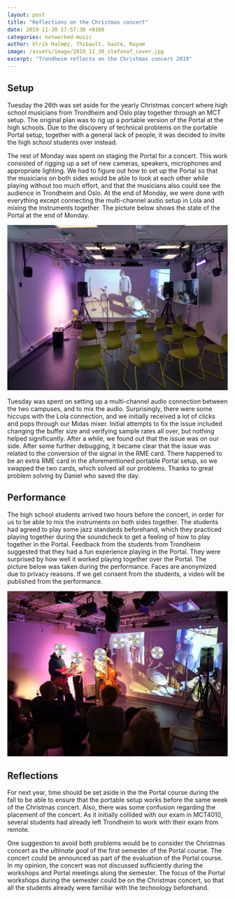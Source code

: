 ```yaml
---
layout: post
title: "Reflections on the Christmas concert"
date: 2019-11-30 17:57:30 +0100
categories: networked-music
author: Ulrik Halmøy, Thibault, Gaute, Rayam
image: /assets/image/2019_11_30_stefanof_cover.jpg
excerpt: "Trondheim reflects on the Christmas concert 2019"
---
```


## Setup

Tuesday the 26th was set aside for the yearly Christmas concert where high school musicians from Trondheim and Oslo play together through an MCT setup. The original plan was to rig up a portable version of the Portal at the high schools. Due to the discovery of technical problems on the portable Portal setup, together with a general lack of people, it was decided to invite the high school students over instead.

The rest of Monday was spent on staging the Portal for a concert. This work consisted of rigging up a set of new cameras, speakers, microphones and appropriate lighting. We had to figure out how to set up the Portal so that the musicians on both sides would be able to look at each other while playing without too much effort, and that the musicians also could see the audience in Trondheim and Oslo. At the end of Monday, we were done with everything except connecting the multi-channel audio setup in Lola and mixing the instruments together. The picture below shows the state of the Portal at the end of Monday.

![The state of the Portal after Monday's rigging session](/assets/image/2019_11_30_stefanof_portal_monday.jpg)

Tuesday was spent on setting up a multi-channel audio connection between the two campuses, and to mix the audio. Surprisingly, there were some hiccups with the Lola connection, and we initially received a lot of clicks and pops through our Midas mixer. Initial attempts to fix the issue included changing the buffer size and verifying sample rates all over, but nothing helped significantly. After a while, we found out that the issue was on our side. After some further debugging, it became clear that the issue was related to the conversion of the signal in the RME card. There happened to be an extra RME card in the aforementioned portable Portal setup, so we swapped the two cards, which solved all our problems. Thanks to great problem solving by Daniel who saved the day.


## Performance

The high school students arrived two hours before the concert, in order for us to be able to mix the instruments on both sides together. The students had agreed to play some jazz standards beforehand, which they practiced playing together during the soundcheck to get a feeling of how to play together in the Portal. Feedback from the students from Trondheim suggested that they had a fun experience playing in the Portal. They were surprised by how well it worked playing together over the Portal. The picture below was taken during the performance. Faces are anonymized due to privacy reasons. If we get consent from the students, a video will be published from the performance.

![Performance](/assets/image/2019_11_30_stefanof_cover.jpg)


## Reflections

For next year, time should be set aside in the the Portal course during the fall to be able to ensure that the portable setup works before the same week of the Christmas concert. Also, there was some confusion regarding the placement of the concert. As it initially collided with our exam in MCT4010, several students had already left Trondheim to work with their exam from remote.

One suggestion to avoid both problems would be to consider the Christmas concert as the *ultimate goal* of the first semester of the Portal course. The concert could be announced as part of the evaluation of the Portal course. In my opinion, the concert was not discussed sufficiently during the workshops and Portal meetings along the semester. The focus of the Portal workshops during the semester could be on the Christmas concert, so that all the students already were familiar with the technology beforehand.
